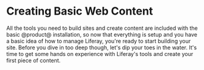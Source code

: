 # Creating Basic Web Content

All the tools you need to build sites and create content are included with the
basic @product@ installation, so now that everything is setup and you have a 
basic idea of how to manage Liferay, you're ready to start building your site. 
Before you dive in too deep though, let's dip your toes in the water. It's time
to get some hands on experience with Liferay's tools and create your first piece
of content.
